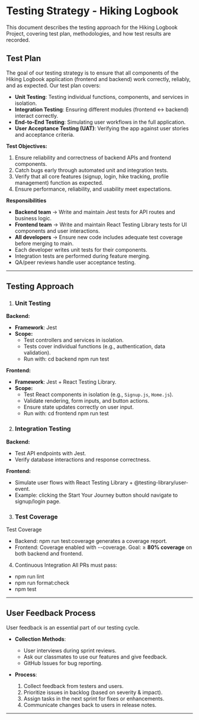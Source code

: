 # Testing Strategy - Hiking Logbook
This document describes the testing approach for the Hiking Logbook Project, covering test plan, methodologies, and how test results are recorded.

##  Test Plan

The goal of our testing strategy is to ensure that all components of the Hiking Logbook application (frontend and backend) work correctly, reliably, and as expected. Our test plan covers:

- **Unit Testing**: Testing individual functions, components, and services in isolation.
- **Integration Testing**: Ensuring different modules (frontend ↔ backend) interact correctly.
- **End-to-End Testing**: Simulating user workflows in the full application.
- **User Acceptance Testing (UAT)**: Verifying the app against user stories and acceptance criteria.

**Test Objectives:**
1. Ensure reliability and correctness of backend APIs and frontend components.
2. Catch bugs early through automated unit and integration tests.
3. Verify that all core features (signup, login, hike tracking, profile management) function as expected.
4. Ensure performance, reliability, and usability meet expectations.

**Responsibilities**
- **Backend team** → Write and maintain Jest tests for API routes and business logic.
- **Frontend team** → Write and maintain React Testing Library tests for UI components and user interactions.
- **All developers** → Ensure new code includes adequate test coverage before merging to main.
- Each developer writes unit tests for their components.
- Integration tests are performed during feature merging.
- QA/peer reviews handle user acceptance testing.

---

##  Testing Approach

1. ### Unit Testing
**Backend:**
  - **Framework**: Jest
  - **Scope:**
    - Test controllers and services in isolation.
    - Tests cover individual functions (e.g., authentication, data validation).
    - Run with:
       cd backend
       npm run test

**Frontend:**
  - **Framework**: Jest + React Testing Library.
  - **Scope:**
    - Test React components in isolation (e.g., `Signup.js`, `Home.js`).
    - Validate rendering, form inputs, and button actions.
    - Ensure state updates correctly on user input.
    - Run with:
       cd frontend
       npm run test
  
2. ### Integration Testing
**Backend:**
 - Test API endpoints with Jest.
 - Verify database interactions and response correctness.

**Frontend:**
 - Simulate user flows with React Testing Library + @testing-library/user-event.
 - Example: clicking the Start Your Journey button should navigate to signup/login page.

3. ### Test Coverage
Test Coverage
 - Backend: npm run test:coverage generates a coverage report.
 - Frontend: Coverage enabled with --coverage.
Goal: ≥ **80% coverage** on both backend and frontend.

4. Continuous Integration
All PRs must pass:
 - npm run lint
 - npm run format:check
 - npm test

---

## User Feedback Process
User feedback is an essential part of our testing cycle.

- **Collection Methods**:
  - User interviews during sprint reviews.
  - Ask our classmates to use our features and give feedback.
  - GitHub Issues for bug reporting.

- **Process**:
  1. Collect feedback from testers and users.
  2. Prioritize issues in backlog (based on severity & impact).
  3. Assign tasks in the next sprint for fixes or enhancements.
  4. Communicate changes back to users in release notes.

---
